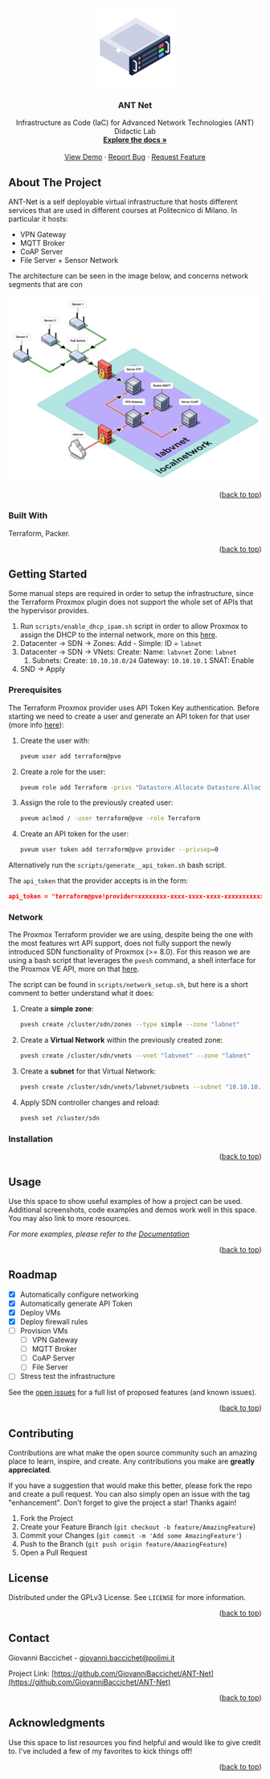 <!-- PROJECT LOGO -->
<br />
<div align="center">
  <a href="https://github.com/GiovanniBaccichet/ANT-net">
    <img src="images/logo.png" alt="Logo" width="160">
  </a>

  <h3 align="center">ANT Net</h3>

  <p align="center">
    Infrastructure as Code (IaC) for Advanced Network Technologies (ANT) Didactic Lab
    <br />
    <a href="https://github.com/GiovanniBaccichet/ANT-net"><strong>Explore the docs »</strong></a>
    <br />
    <br />
    <a href="https://github.com/GiovanniBaccichet/ANT-net">View Demo</a>
    ·
    <a href="https://github.com/GiovanniBaccichet/ANT-net/issues/new?labels=bug&template=bug-report---.md">Report Bug</a>
    ·
    <a href="https://github.com/GiovanniBaccichet/ANT-net/issues/new?labels=enhancement&template=feature-request---.md">Request Feature</a>
  </p>
</div>



<!-- ABOUT THE PROJECT -->
## About The Project

ANT-Net is a self deployable virtual infrastructure that hosts different services that are used in different courses at Politecnico di Milano. In particular it hosts:
- VPN Gateway
- MQTT Broker
- CoAP Server
- File Server + Sensor Network

The architecture can be seen in the image below, and concerns network segments that are con

![alt text](images/proxmox-infra.png)

<p align="right">(<a href="#readme-top">back to top</a>)</p>



### Built With

Terraform, Packer.

<p align="right">(<a href="#readme-top">back to top</a>)</p>



<!-- GETTING STARTED -->
## Getting Started

Some manual steps are required in order to setup the infrastructure, since the Terraform Proxmox plugin does not support the whole set of APIs that the hypervisor provides.

1. Run `scripts/enable_dhcp_ipam.sh` script in order to allow Proxmox to assign the DHCP to the internal network, more on this [here](https://pve.proxmox.com/pve-docs/chapter-pvesdn.html#pvesdn_install_dhcp_ipam).
2. Datacenter -> SDN -> Zones: Add - Simple: ID = `labnet`
3. Datacenter -> SDN -> VNets: Create: Name: `labvnet` Zone: `labnet`
   1. Subnets: Create: `10.10.10.0/24` Gateway: `10.10.10.1` SNAT: Enable
4. SND -> Apply

### Prerequisites

The Terraform Proxmox provider uses API Token Key authentication. Before starting we need to create a user and generate an API token for that user (more info [here](https://registry.terraform.io/providers/bpg/proxmox/latest/docs)):

1. Create the user with: 
   ```bash
   pveum user add terraform@pve
   ```
2. Create a role for the user: 
   ```bash
   pveum role add Terraform -privs "Datastore.Allocate Datastore.AllocateSpace Datastore.AllocateTemplate Datastore.Audit Pool.Allocate Sys.Audit Sys.Console Sys.Modify SDN.Use VM.Allocate VM.Audit VM.Clone VM.Config.CDROM VM.Config.Cloudinit VM.Config.CPU VM.Config.Disk VM.Config.HWType VM.Config.Memory VM.Config.Network VM.Config.Options VM.Migrate VM.Monitor VM.PowerMgmt User.Modify"
   ```
3. Assign the role to the previously created user: 
   ```bash
   pveum aclmod / -user terraform@pve -role Terraform
   ```
4. Create an API token for the user: 
   ```bash
   pveum user token add terraform@pve provider --privsep=0
   ```

Alternatively run the `scripts/generate__api_token.sh` bash script.

The `api_token` that the provider accepts is in the form:

```json
api_token = "terraform@pve!provider=xxxxxxxx-xxxx-xxxx-xxxx-xxxxxxxxxxxx"
```

### Network

The Proxmox Terraform provider we are using, despite being the one with the most features wrt API support, does not fully support the newly introduced SDN functionality of Proxmox (>= 8.0). For this reason we are using a bash script that leverages the `pvesh` command, a shell interface for the Proxmox VE API, more on that [here](https://pve.proxmox.com/pve-docs/pvesh.1.html).

The script can be found in `scripts/network_setup.sh`, but here is a short comment to better understand what it does:

1. Create a **simple zone**: 
   ```bash
   pvesh create /cluster/sdn/zones --type simple --zone "labnet"
   ```
2. Create a **Virtual Network** within the previously created zone:
   ```bash
   pvesh create /cluster/sdn/vnets --vnet "labvnet" --zone "labnet"
   ```
3. Create a **subnet** for that Virtual Network:
   ```bash
   pvesh create /cluster/sdn/vnets/labvnet/subnets --subnet "10.10.10.0/24" --type "subnet" --gateway "10.10.10.1" --snat true --dhcp-range start-address=10.10.10.10,end-address=10.10.10.254
   ```
4. Apply SDN controller changes and reload:
   ```bash
   pvesh set /cluster/sdn
   ```

### Installation



<p align="right">(<a href="#readme-top">back to top</a>)</p>



<!-- USAGE EXAMPLES -->
## Usage

Use this space to show useful examples of how a project can be used. Additional screenshots, code examples and demos work well in this space. You may also link to more resources.

_For more examples, please refer to the [Documentation](https://example.com)_

<p align="right">(<a href="#readme-top">back to top</a>)</p>



<!-- ROADMAP -->
## Roadmap

- [x] Automatically configure networking
- [x] Automatically generate API Token
- [x] Deploy VMs
- [x] Deploy firewall rules 
- [ ] Provision VMs
  - [ ] VPN Gateway
  - [ ] MQTT Broker
  - [ ] CoAP Server
  - [ ] File Server
- [ ] Stress test the infrastructure

See the [open issues](https://github.com/GiovanniBaccichet/ANT-net/issues) for a full list of proposed features (and known issues).

<p align="right">(<a href="#readme-top">back to top</a>)</p>



<!-- CONTRIBUTING -->
## Contributing

Contributions are what make the open source community such an amazing place to learn, inspire, and create. Any contributions you make are **greatly appreciated**.

If you have a suggestion that would make this better, please fork the repo and create a pull request. You can also simply open an issue with the tag "enhancement".
Don't forget to give the project a star! Thanks again!

1. Fork the Project
2. Create your Feature Branch (`git checkout -b feature/AmazingFeature`)
3. Commit your Changes (`git commit -m 'Add some AmazingFeature'`)
4. Push to the Branch (`git push origin feature/AmazingFeature`)
5. Open a Pull Request


<!-- LICENSE -->
## License

Distributed under the GPLv3 License. See `LICENSE` for more information.

<p align="right">(<a href="#readme-top">back to top</a>)</p>



<!-- CONTACT -->
## Contact

Giovanni Baccichet - giovanni.baccichet@polimi.it

Project Link: [https://github.com/GiovanniBaccichet/ANT-Net](https://github.com/GiovanniBaccichet/ANT-Net)

<p align="right">(<a href="#readme-top">back to top</a>)</p>



<!-- ACKNOWLEDGMENTS -->
## Acknowledgments

Use this space to list resources you find helpful and would like to give credit to. I've included a few of my favorites to kick things off!

<p align="right">(<a href="#readme-top">back to top</a>)</p>
